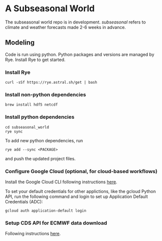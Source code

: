 # A Subseasonal World 

The subseasonal world repo is in development. _subseasonal_ refers to climate and weather forecasts made 2-6 weeks in advance.  


## Modeling 

Code is run using python. Python packages and versions are managed by Rye. Install
Rye to get started.

### Install Rye

```
curl -sSf https://rye.astral.sh/get | bash
```

### Install non-python dependencies

```
brew install hdf5 netcdf
```

### Install python dependencies

```
cd subseasonal_world
rye sync
```

To add new python dependencies, run
```
rye add --sync <PACKAGE>
```
and push the updated project files. 

### Configure Google Cloud (optional, for cloud-based workflows) 
Install the Google Cloud CLI following instructions [here](https://cloud.google.com/sdk/docs/install). 

To set your default credentials for other applictions, like the gcloud Python API, run the following command and login to set up Application Default Credentials (ADC): 
```
gcloud auth application-default login
```

### Setup CDS API for ECMWF data download
Following instructions [here](https://cds.climate.copernicus.eu/api-how-to).
